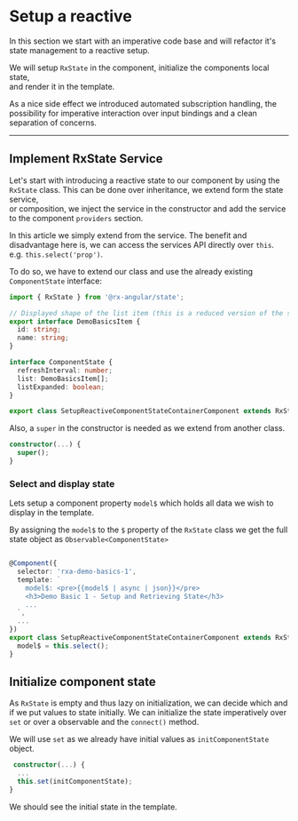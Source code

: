 # Setup a reactive

In this section we start with an imperative code base and will refactor
it's state management to a reactive setup.

We will setup `RxState` in the component, initialize the components local state,  
and render it in the template.

As a nice side effect we introduced automated subscription handling, the possibility for imperative interaction
over input bindings and a clean separation of concerns.

---

## Implement RxState Service

Let's start with introducing a reactive state to our component by using the `RxState` class.
This can be done over inheritance, we extend form the state service,  
or composition, we inject the service in the constructor and add the service to the component `providers` section.

In this article we simply extend from the service.
The benefit and disadvantage here is, we can access the services API directly over `this`.  
e.g. `this.select('prop')`.

To do so, we have to extend our class and use the already existing `ComponentState` interface:

```typescript
import { RxState } from '@rx-angular/state';

// Displayed shape of the list item (this is a reduced version of the server object)
export interface DemoBasicsItem {
  id: string;
  name: string;
}

interface ComponentState {
  refreshInterval: number;
  list: DemoBasicsItem[];
  listExpanded: boolean;
}

export class SetupReactiveComponentStateContainerComponent extends RxState<ComponentState> ... {
```

Also, a `super` in the constructor is needed as we extend from another class.

```typescript
constructor(...) {
  super();
}
```

### Select and display state

Lets setup a component property `model$` which holds all data we wish to display in the template.

By assigning the `model$` to the `$` property of the `RxState` class we get the full state object as `Observable<ComponentState>`

```typescript

@Component({
  selector: 'rxa-demo-basics-1',
  template: `
    model$: <pre>{{model$ | async | json}}</pre>
    <h3>Demo Basic 1 - Setup and Retrieving State</h3>
    ...
  `,
  ...
})
export class SetupReactiveComponentStateContainerComponent extends RxState<ComponentState> {
  model$ = this.select();
}
```

## Initialize component state

As `RxState` is empty and thus lazy on initialization, we can decide which and if we put values to state initially.
We can initialize the state imperatively over `set` or over a observable and the `connect()` method.

We will use `set` as we already have initial values as `initComponentState` object.

```typescript
 constructor(...) {
  ...
  this.set(initComponentState);
}
```

We should see the initial state in the template.
